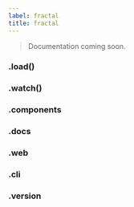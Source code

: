 ```yaml
---
label: fractal
title: fractal
---
```


> Documentation coming soon.

### .load()

### .watch()

### .components

### .docs

### .web

### .cli

### .version
